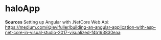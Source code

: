 # haloApp

**Sources**
Setting up Angular with .NetCore Web Api: https://medium.com/@levifuller/building-an-angular-application-with-asp-net-core-in-visual-studio-2017-visualized-f4b163830eaa
